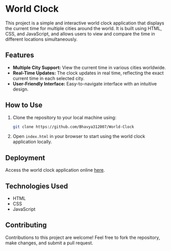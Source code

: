 # World Clock

This project is a simple and interactive world clock application that displays the current time for multiple cities around the world. It is built using HTML, CSS, and JavaScript, and allows users to view and compare the time in different locations simultaneously.

## Features

- **Multiple City Support:** View the current time in various cities worldwide.
- **Real-Time Updates:** The clock updates in real time, reflecting the exact current time in each selected city.
- **User-Friendly Interface:** Easy-to-navigate interface with an intuitive design.

## How to Use

1. Clone the repository to your local machine using:
    ```bash
    git clone https://github.com/Bhavya312007/World-Clock
    ```
2. Open `index.html` in your browser to start using the world clock application locally.

## Deployment

Access the world clock application online [here](https://bhavya312007.github.io/World-Clock/).
<!--
## Screenshots

![World Clock Screenshot](https://via.placeholder.com/800x400.png?text=World+Clock)
-->

## Technologies Used

- HTML
- CSS
- JavaScript

## Contributing

Contributions to this project are welcome! Feel free to fork the repository, make changes, and submit a pull request.
